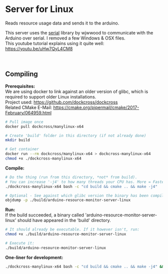 # Server for Linux
Reads resource usage data and sends it to the arduino.

This server uses the [serial](https://github.com/wjwwood/serial) library by wjwwood to communicate with the Arduino over serial. I removed a few Windows & OSX files.  
This youtube tutorial explains using it quite well: https://youtu.be/uHw7QyL4CM8

&nbsp;

## Compiling
**Prerequisites:**  
We are using docker to link against an older version of glibc, which is required to support older Linux installations.  
Project used: https://github.com/dockcross/dockcross  
Related CMake E-Mail: https://cmake.org/pipermail/cmake/2017-February/064959.html  

```bash
# Pull image once
docker pull dockcross/manylinux-x64

# Create 'build' folder in this directory (if not already done)
mkdir build

# Get container 
docker run --rm dockcross/manylinux-x64 > dockcross-manylinux-x64
chmod +x ./dockcross-manylinux-x64
```

**Compile:**  
```bash
# Do the thing (run from this directory, *not* from build).
# You can increase '-j4' to how many threads your CPU has. More = Faster
./dockcross-manylinux-x64 bash -c "cd build && cmake .. && make -j4"

# Optional - See against which glibc version the binary has been compiled:
objdump -p ./build/arduino-resource-monitor-server-linux
```

**Run:**  
If the build succeeded, a binary called 'arduino-resource-monitor-server-linux' should have appeared in the 'build' directory.  

```bash
# It should already be executable. If it however isn't, run:
chmod +x ./build/arduino-resource-monitor-server-linux

# Execute it:
./build/arduino-resource-monitor-server-linux
```

**One-liner for development:**  
```bash
./dockcross-manylinux-x64 bash -c "cd build && cmake .. && make -j4" && ./build/arduino-resource-monitor-server-linux
```
